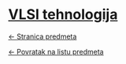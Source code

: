# [VLSI tehnologija](https://www.github.com/studosi-fer/VLSTEH)
[<- Stranica predmeta](https://www.fer.unizg.hr/predmet/vlsteh)

[<- Povratak na listu predmeta](https://www.github.com/studosi/FER)